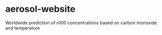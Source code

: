 # aerosol-website
Worldwide prediction of n100 concentrations based on carbon monoxide and temperature
